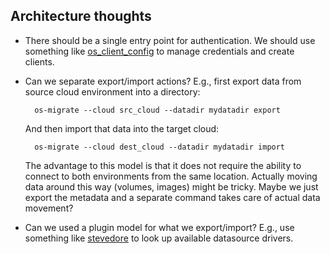 ## Architecture thoughts

- There should be a single entry point for authentication.  We should
  use something like [os_client_config][] to manage credentials and
  create clients.

- Can we separate export/import actions?  E.g., first export data from
  source cloud environment into a directory:

        os-migrate --cloud src_cloud --datadir mydatadir export

    And then import that data into the target cloud:

        os-migrate --cloud dest_cloud --datadir mydatadir import

    The advantage to this model is that it does not require the
    ability to connect to both environments from the same location.
    Actually moving data around this way (volumes, images) might be
    tricky. Maybe we just export the metadata and a separate command
    takes care of actual data movement?

- Can we used a plugin model for what we export/import?  E.g., use
  something like [stevedore][] to look up available datasource
  drivers.

[os_client_config]: https://github.com/openstack/os-client-config
[stevedore]: https://pypi.python.org/pypi/stevedore
